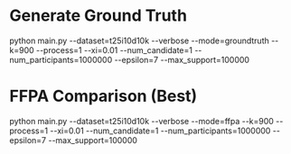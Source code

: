 # Generate Ground Truth
python main.py --dataset=t25i10d10k --verbose --mode=groundtruth --k=900  --process=1 --xi=0.01 --num_candidate=1 --num_participants=1000000 --epsilon=7 --max_support=100000

# FFPA Comparison (Best)
python main.py --dataset=t25i10d10k --verbose --mode=ffpa --k=900  --process=1 --xi=0.01 --num_candidate=1 --num_participants=1000000 --epsilon=7 --max_support=100000